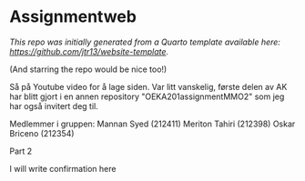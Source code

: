 # Assignmentweb


*This repo was initially generated from a Quarto template available here: https://github.com/jtr13/website-template.*

(And starring the repo would be nice too!)

Så på Youtube video for å lage siden. Var litt vanskelig, første delen av AK har blitt gjort i en annen repository "OEKA201assignmentMMO2" som jeg har også invitert deg til. 

Medlemmer i gruppen:
Mannan Syed (212411)
Meriton Tahiri (212398)
Oskar Briceno (212354)

Part 2

I will write confirmation here